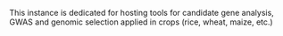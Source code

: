 This instance is dedicated for hosting tools for candidate gene analysis, GWAS and genomic selection applied in crops (rice, wheat, maize, etc.)
